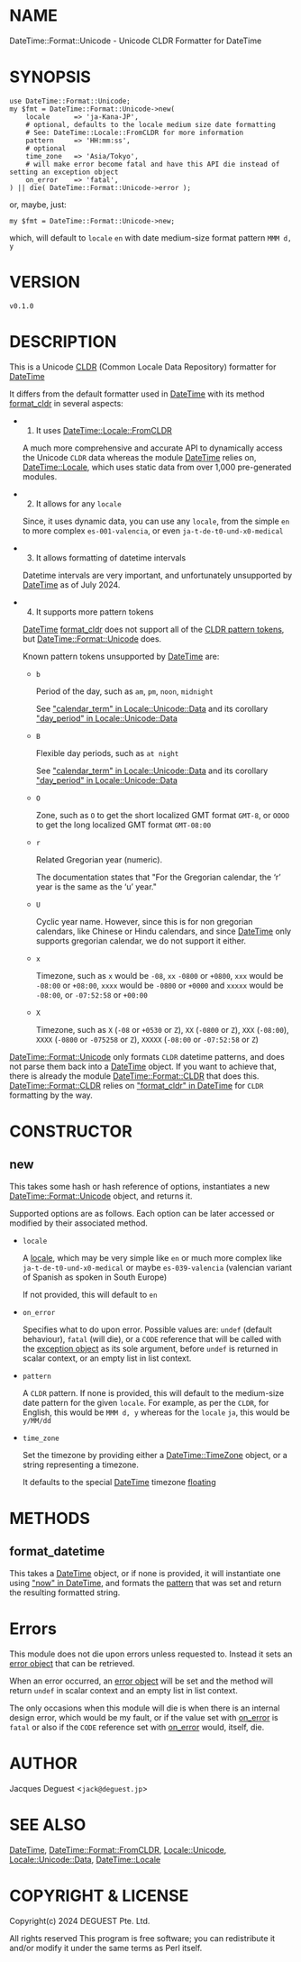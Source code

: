 # NAME

DateTime::Format::Unicode - Unicode CLDR Formatter for DateTime

# SYNOPSIS

    use DateTime::Format::Unicode;
    my $fmt = DateTime::Format::Unicode->new(
        locale      => 'ja-Kana-JP',
        # optional, defaults to the locale medium size date formatting
        # See: DateTime::Locale::FromCLDR for more information
        pattern     => 'HH:mm:ss',
        # optional
        time_zone   => 'Asia/Tokyo',
        # will make error become fatal and have this API die instead of setting an exception object
        on_error    => 'fatal',
    ) || die( DateTime::Format::Unicode->error );

or, maybe, just:

    my $fmt = DateTime::Format::Unicode->new;

which, will default to `locale` `en` with date medium-size format pattern `MMM d, y`

# VERSION

    v0.1.0

# DESCRIPTION

This is a Unicode [CLDR](https://cldr.unicode.org/) (Common Locale Data Repository) formatter for [DateTime](https://metacpan.org/pod/DateTime)

It differs from the default formatter used in [DateTime](https://metacpan.org/pod/DateTime) with its method [format\_cldr](https://metacpan.org/pod/DateTime#format_cldr) in several aspects:

- 1. It uses [DateTime::Locale::FromCLDR](https://metacpan.org/pod/DateTime%3A%3ALocale%3A%3AFromCLDR)

    A much more comprehensive and accurate API to dynamically access the Unicode `CLDR` data whereas the module [DateTime](https://metacpan.org/pod/DateTime) relies on, [DateTime::Locale](https://metacpan.org/pod/DateTime%3A%3ALocale), which uses static data from over 1,000 pre-generated modules.

- 2. It allows for any `locale`

    Since, it uses dynamic data, you can use any `locale`, from the simple `en` to more complex `es-001-valencia`, or even `ja-t-de-t0-und-x0-medical`

- 3. It allows formatting of datetime intervals

    Datetime intervals are very important, and unfortunately unsupported by [DateTime](https://metacpan.org/pod/DateTime) as of July 2024.

- 4. It supports more pattern tokens

    [DateTime](https://metacpan.org/pod/DateTime) [format\_cldr](https://metacpan.org/pod/DateTime#format_cldr) does not support all of the [CLDR pattern tokens](https://unicode.org/reports/tr35/tr35-dates.html#Date_Format_Patterns), but [DateTime::Format::Unicode](https://metacpan.org/pod/DateTime%3A%3AFormat%3A%3AUnicode) does.

    Known pattern tokens unsupported by [DateTime](https://metacpan.org/pod/DateTime) are:

    - `b`

        Period of the day, such as `am`, `pm`, `noon`, `midnight`

        See ["calendar\_term" in Locale::Unicode::Data](https://metacpan.org/pod/Locale%3A%3AUnicode%3A%3AData#calendar_term) and its corollary ["day\_period" in Locale::Unicode::Data](https://metacpan.org/pod/Locale%3A%3AUnicode%3A%3AData#day_period)

    - `B`

        Flexible day periods, such as `at night`

        See ["calendar\_term" in Locale::Unicode::Data](https://metacpan.org/pod/Locale%3A%3AUnicode%3A%3AData#calendar_term) and its corollary ["day\_period" in Locale::Unicode::Data](https://metacpan.org/pod/Locale%3A%3AUnicode%3A%3AData#day_period)

    - `O`

        Zone, such as `O` to get the short localized GMT format `GMT-8`, or `OOOO` to get the long localized GMT format `GMT-08:00`

    - `r`

        Related Gregorian year (numeric).

        The documentation states that "For the Gregorian calendar, the ‘r’ year is the same as the ‘u’ year."

    - `U`

        Cyclic year name. However, since this is for non gregorian calendars, like Chinese or Hindu calendars, and since [DateTime](https://metacpan.org/pod/DateTime) only supports gregorian calendar, we do not support it either.

    - `x`

        Timezone, such as `x` would be `-08`, `xx` `-0800` or `+0800`, `xxx` would be `-08:00` or `+08:00`, `xxxx` would be `-0800` or `+0000` and `xxxxx` would be `-08:00`, or `-07:52:58` or `+00:00`

    - `X`

        Timezone, such as `X` (`-08` or `+0530` or `Z`), `XX` (`-0800` or `Z`), `XXX` (`-08:00`), `XXXX` (`-0800` or `-075258` or `Z`), `XXXXX` (`-08:00` or `-07:52:58` or `Z`)

[DateTime::Format::Unicode](https://metacpan.org/pod/DateTime%3A%3AFormat%3A%3AUnicode) only formats `CLDR` datetime patterns, and does not parse them back into a [DateTime](https://metacpan.org/pod/DateTime) object. If you want to achieve that, there is already the module [DateTime::Format::CLDR](https://metacpan.org/pod/DateTime%3A%3AFormat%3A%3ACLDR) that does this. [DateTime::Format::CLDR](https://metacpan.org/pod/DateTime%3A%3AFormat%3A%3ACLDR) relies on ["format\_cldr" in DateTime](https://metacpan.org/pod/DateTime#format_cldr) for `CLDR` formatting by the way.

# CONSTRUCTOR

## new

This takes some hash or hash reference of options, instantiates a new [DateTime::Format::Unicode](https://metacpan.org/pod/DateTime%3A%3AFormat%3A%3AUnicode) object, and returns it.

Supported options are as follows. Each option can be later accessed or modified by their associated method.

- `locale`

    A [locale](https://metacpan.org/pod/Locale%3A%3AUnicode), which may be very simple like `en` or much more complex like `ja-t-de-t0-und-x0-medical` or maybe `es-039-valencia` (valencian variant of Spanish as spoken in South Europe)

    If not provided, this will default to `en`

- `on_error`

    Specifies what to do upon error. Possible values are: `undef` (default behaviour), `fatal` (will die), or a `CODE` reference that will be called with the [exception object](https://metacpan.org/pod/DateTime%3A%3AFormat%3A%3AUnicode%3A%3AException) as its sole argument, before `undef` is returned in scalar context, or an empty list in list context.

- `pattern`

    A `CLDR` pattern. If none is provided, this will default to the medium-size date pattern for the given `locale`. For example, as per the `CLDR`, for English, this would be `MMM d, y` whereas for the `locale` `ja`, this would be `y/MM/dd`

- `time_zone`

    Set the timezone by providing either a [DateTime::TimeZone](https://metacpan.org/pod/DateTime%3A%3ATimeZone) object, or a string representing a timezone.

    It defaults to the special [DateTime](https://metacpan.org/pod/DateTime) timezone [floating](https://metacpan.org/pod/DateTime%3A%3ATimeZone%3A%3AFloating)

# METHODS

## format\_datetime

This takes a [DateTime](https://metacpan.org/pod/DateTime) object, or if none is provided, it will instantiate one using ["now" in DateTime](https://metacpan.org/pod/DateTime#now), and formats the [pattern](#pattern) that was set and return the resulting formatted string.

# Errors

This module does not die upon errors unless requested to. Instead it sets an [error object](https://metacpan.org/pod/Locale%3A%3AUnicode%3A%3AData%3A%3AException) that can be retrieved.

When an error occurred, an [error object](https://metacpan.org/pod/Locale%3A%3AUnicode%3A%3AData%3A%3AException) will be set and the method will return `undef` in scalar context and an empty list in list context.

The only occasions when this module will die is when there is an internal design error, which would be my fault, or if the value set with [on\_error](#on_error) is `fatal` or also if the `CODE` reference set with [on\_error](#on_error) would, itself, die.

# AUTHOR

Jacques Deguest <`jack@deguest.jp`>

# SEE ALSO

[DateTime](https://metacpan.org/pod/DateTime), [DateTime::Format::FromCLDR](https://metacpan.org/pod/DateTime%3A%3AFormat%3A%3AFromCLDR), [Locale::Unicode](https://metacpan.org/pod/Locale%3A%3AUnicode), [Locale::Unicode::Data](https://metacpan.org/pod/Locale%3A%3AUnicode%3A%3AData), [DateTime::Locale](https://metacpan.org/pod/DateTime%3A%3ALocale)

# COPYRIGHT & LICENSE

Copyright(c) 2024 DEGUEST Pte. Ltd.

All rights reserved
This program is free software; you can redistribute it and/or modify it under the same terms as Perl itself.
